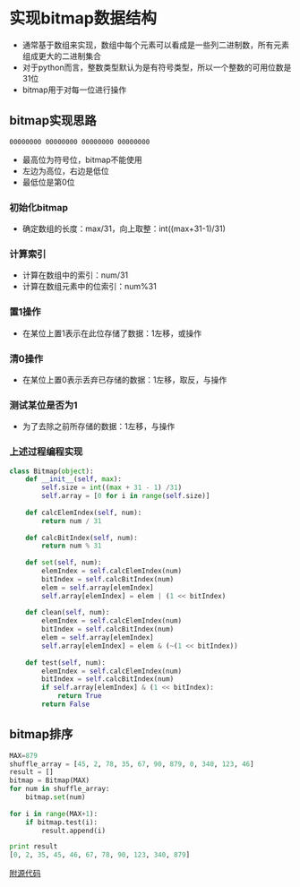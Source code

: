 # 实现bitmap数据结构

- 通常基于数组来实现，数组中每个元素可以看成是一些列二进制数，所有元素组成更大的二进制集合
- 对于python而言，整数类型默认为是有符号类型，所以一个整数的可用位数是31位
- bitmap用于对每一位进行操作

## bitmap实现思路
```
00000000 00000000 00000000 00000000
```
- 最高位为符号位，bitmap不能使用
- 左边为高位，右边是低位
- 最低位是第0位

### 初始化bitmap

- 确定数组的长度：max/31，向上取整：int((max+31-1)/31)

### 计算索引
- 计算在数组中的索引：num/31
- 计算在数组元素中的位索引：num%31

### 置1操作
- 在某位上置1表示在此位存储了数据：1左移，或操作

### 清0操作
- 在某位上置0表示丢弃已存储的数据：1左移，取反，与操作

### 测试某位是否为1
- 为了去除之前所存储的数据：1左移，与操作

### 上述过程编程实现
```python
class Bitmap(object):
    def __init__(self, max):
        self.size = int((max + 31 - 1) /31)
        self.array = [0 for i in range(self.size)]
        
    def calcElemIndex(self, num):
        return num / 31
    
    def calcBitIndex(self, num):
        return num % 31
    
    def set(self, num):
        elemIndex = self.calcElemIndex(num)
        bitIndex = self.calcBitIndex(num)
        elem = self.array[elemIndex]
        self.array[elemIndex] = elem | (1 << bitIndex)
        
    def clean(self, num):
        elemIndex = self.calcElemIndex(num)
        bitIndex = self.calcBitIndex(num)
        elem = self.array[elemIndex]
        self.array[elemIndex] = elem & (~(1 << bitIndex))
        
    def test(self, num):
        elemIndex = self.calcElemIndex(num)
        bitIndex = self.calcBitIndex(num)
        if self.array[elemIndex] & (1 << bitIndex):
            return True
        return False
```

## bitmap排序

```python
MAX=879
shuffle_array = [45, 2, 78, 35, 67, 90, 879, 0, 340, 123, 46]
result = []
bitmap = Bitmap(MAX)
for num in shuffle_array:
    bitmap.set(num)
    
for i in range(MAX+1):
    if bitmap.test(i):
        result.append(i)
```

```python
print result
[0, 2, 35, 45, 46, 67, 78, 90, 123, 340, 879]
```
[附源代码](bitmap.py)
